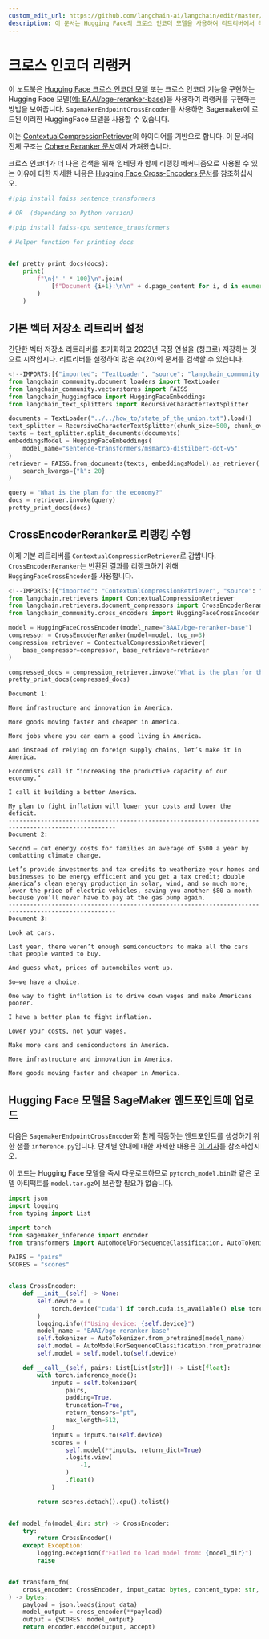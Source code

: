 ```yaml
---
custom_edit_url: https://github.com/langchain-ai/langchain/edit/master/docs/docs/integrations/document_transformers/cross_encoder_reranker.ipynb
description: 이 문서는 Hugging Face의 크로스 인코더 모델을 사용하여 리트리버에서 리랭커를 구현하는 방법을 설명합니다.
---
```


# 크로스 인코더 리랭커

이 노트북은 [Hugging Face 크로스 인코더 모델](https://huggingface.co/cross-encoder) 또는 크로스 인코더 기능을 구현하는 Hugging Face 모델([예: BAAI/bge-reranker-base](https://huggingface.co/BAAI/bge-reranker-base))을 사용하여 리랭커를 구현하는 방법을 보여줍니다. `SagemakerEndpointCrossEncoder`를 사용하면 Sagemaker에 로드된 이러한 HuggingFace 모델을 사용할 수 있습니다.

이는 [ContextualCompressionRetriever](/docs/how_to/contextual_compression)의 아이디어를 기반으로 합니다. 이 문서의 전체 구조는 [Cohere Reranker 문서](/docs/integrations/retrievers/cohere-reranker)에서 가져왔습니다.

크로스 인코더가 더 나은 검색을 위해 임베딩과 함께 리랭킹 메커니즘으로 사용될 수 있는 이유에 대한 자세한 내용은 [Hugging Face Cross-Encoders 문서](https://www.sbert.net/examples/applications/cross-encoder/README.html)를 참조하십시오.

```python
#!pip install faiss sentence_transformers

# OR  (depending on Python version)

#!pip install faiss-cpu sentence_transformers
```


```python
# Helper function for printing docs


def pretty_print_docs(docs):
    print(
        f"\n{'-' * 100}\n".join(
            [f"Document {i+1}:\n\n" + d.page_content for i, d in enumerate(docs)]
        )
    )
```


## 기본 벡터 저장소 리트리버 설정
간단한 벡터 저장소 리트리버를 초기화하고 2023년 국정 연설을 (청크로) 저장하는 것으로 시작합시다. 리트리버를 설정하여 많은 수(20)의 문서를 검색할 수 있습니다.

```python
<!--IMPORTS:[{"imported": "TextLoader", "source": "langchain_community.document_loaders", "docs": "https://api.python.langchain.com/en/latest/document_loaders/langchain_community.document_loaders.text.TextLoader.html", "title": "Cross Encoder Reranker"}, {"imported": "FAISS", "source": "langchain_community.vectorstores", "docs": "https://api.python.langchain.com/en/latest/vectorstores/langchain_community.vectorstores.faiss.FAISS.html", "title": "Cross Encoder Reranker"}, {"imported": "HuggingFaceEmbeddings", "source": "langchain_huggingface", "docs": "https://api.python.langchain.com/en/latest/embeddings/langchain_huggingface.embeddings.huggingface.HuggingFaceEmbeddings.html", "title": "Cross Encoder Reranker"}, {"imported": "RecursiveCharacterTextSplitter", "source": "langchain_text_splitters", "docs": "https://api.python.langchain.com/en/latest/character/langchain_text_splitters.character.RecursiveCharacterTextSplitter.html", "title": "Cross Encoder Reranker"}]-->
from langchain_community.document_loaders import TextLoader
from langchain_community.vectorstores import FAISS
from langchain_huggingface import HuggingFaceEmbeddings
from langchain_text_splitters import RecursiveCharacterTextSplitter

documents = TextLoader("../../how_to/state_of_the_union.txt").load()
text_splitter = RecursiveCharacterTextSplitter(chunk_size=500, chunk_overlap=100)
texts = text_splitter.split_documents(documents)
embeddingsModel = HuggingFaceEmbeddings(
    model_name="sentence-transformers/msmarco-distilbert-dot-v5"
)
retriever = FAISS.from_documents(texts, embeddingsModel).as_retriever(
    search_kwargs={"k": 20}
)

query = "What is the plan for the economy?"
docs = retriever.invoke(query)
pretty_print_docs(docs)
```


## CrossEncoderReranker로 리랭킹 수행
이제 기본 리트리버를 `ContextualCompressionRetriever`로 감쌉니다. `CrossEncoderReranker`는 반환된 결과를 리랭크하기 위해 `HuggingFaceCrossEncoder`를 사용합니다.

```python
<!--IMPORTS:[{"imported": "ContextualCompressionRetriever", "source": "langchain.retrievers", "docs": "https://api.python.langchain.com/en/latest/retrievers/langchain.retrievers.contextual_compression.ContextualCompressionRetriever.html", "title": "Cross Encoder Reranker"}, {"imported": "CrossEncoderReranker", "source": "langchain.retrievers.document_compressors", "docs": "https://api.python.langchain.com/en/latest/retrievers/langchain.retrievers.document_compressors.cross_encoder_rerank.CrossEncoderReranker.html", "title": "Cross Encoder Reranker"}, {"imported": "HuggingFaceCrossEncoder", "source": "langchain_community.cross_encoders", "docs": "https://api.python.langchain.com/en/latest/cross_encoders/langchain_community.cross_encoders.huggingface.HuggingFaceCrossEncoder.html", "title": "Cross Encoder Reranker"}]-->
from langchain.retrievers import ContextualCompressionRetriever
from langchain.retrievers.document_compressors import CrossEncoderReranker
from langchain_community.cross_encoders import HuggingFaceCrossEncoder

model = HuggingFaceCrossEncoder(model_name="BAAI/bge-reranker-base")
compressor = CrossEncoderReranker(model=model, top_n=3)
compression_retriever = ContextualCompressionRetriever(
    base_compressor=compressor, base_retriever=retriever
)

compressed_docs = compression_retriever.invoke("What is the plan for the economy?")
pretty_print_docs(compressed_docs)
```

```output
Document 1:

More infrastructure and innovation in America. 

More goods moving faster and cheaper in America. 

More jobs where you can earn a good living in America. 

And instead of relying on foreign supply chains, let’s make it in America. 

Economists call it “increasing the productive capacity of our economy.” 

I call it building a better America. 

My plan to fight inflation will lower your costs and lower the deficit.
----------------------------------------------------------------------------------------------------
Document 2:

Second – cut energy costs for families an average of $500 a year by combatting climate change.  

Let’s provide investments and tax credits to weatherize your homes and businesses to be energy efficient and you get a tax credit; double America’s clean energy production in solar, wind, and so much more;  lower the price of electric vehicles, saving you another $80 a month because you’ll never have to pay at the gas pump again.
----------------------------------------------------------------------------------------------------
Document 3:

Look at cars. 

Last year, there weren’t enough semiconductors to make all the cars that people wanted to buy. 

And guess what, prices of automobiles went up. 

So—we have a choice. 

One way to fight inflation is to drive down wages and make Americans poorer.  

I have a better plan to fight inflation. 

Lower your costs, not your wages. 

Make more cars and semiconductors in America. 

More infrastructure and innovation in America. 

More goods moving faster and cheaper in America.
```


## Hugging Face 모델을 SageMaker 엔드포인트에 업로드

다음은 `SagemakerEndpointCrossEncoder`와 함께 작동하는 엔드포인트를 생성하기 위한 샘플 `inference.py`입니다. 단계별 안내에 대한 자세한 내용은 [이 기사](https://huggingface.co/blog/kchoe/deploy-any-huggingface-model-to-sagemaker)를 참조하십시오.

이 코드는 Hugging Face 모델을 즉시 다운로드하므로 `pytorch_model.bin`과 같은 모델 아티팩트를 `model.tar.gz`에 보관할 필요가 없습니다.

```python
import json
import logging
from typing import List

import torch
from sagemaker_inference import encoder
from transformers import AutoModelForSequenceClassification, AutoTokenizer

PAIRS = "pairs"
SCORES = "scores"


class CrossEncoder:
    def __init__(self) -> None:
        self.device = (
            torch.device("cuda") if torch.cuda.is_available() else torch.device("cpu")
        )
        logging.info(f"Using device: {self.device}")
        model_name = "BAAI/bge-reranker-base"
        self.tokenizer = AutoTokenizer.from_pretrained(model_name)
        self.model = AutoModelForSequenceClassification.from_pretrained(model_name)
        self.model = self.model.to(self.device)

    def __call__(self, pairs: List[List[str]]) -> List[float]:
        with torch.inference_mode():
            inputs = self.tokenizer(
                pairs,
                padding=True,
                truncation=True,
                return_tensors="pt",
                max_length=512,
            )
            inputs = inputs.to(self.device)
            scores = (
                self.model(**inputs, return_dict=True)
                .logits.view(
                    -1,
                )
                .float()
            )

        return scores.detach().cpu().tolist()


def model_fn(model_dir: str) -> CrossEncoder:
    try:
        return CrossEncoder()
    except Exception:
        logging.exception(f"Failed to load model from: {model_dir}")
        raise


def transform_fn(
    cross_encoder: CrossEncoder, input_data: bytes, content_type: str, accept: str
) -> bytes:
    payload = json.loads(input_data)
    model_output = cross_encoder(**payload)
    output = {SCORES: model_output}
    return encoder.encode(output, accept)
```